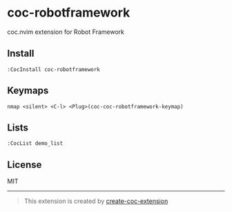 # coc-robotframework

coc.nvim extension for Robot Framework

## Install

`:CocInstall coc-robotframework`

## Keymaps

`nmap <silent> <C-l> <Plug>(coc-coc-robotframework-keymap)`

## Lists

`:CocList demo_list`

## License

MIT

---

> This extension is created by [create-coc-extension](https://github.com/fannheyward/create-coc-extension)
